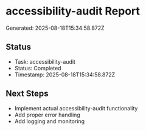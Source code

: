 # accessibility-audit Report

Generated: 2025-08-18T15:34:58.872Z

## Status
- Task: accessibility-audit
- Status: Completed
- Timestamp: 2025-08-18T15:34:58.872Z

## Next Steps
- Implement actual accessibility-audit functionality
- Add proper error handling
- Add logging and monitoring
